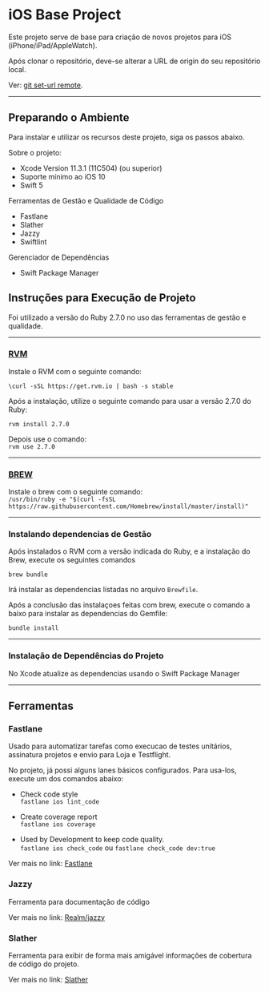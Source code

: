 # iOS Base Project

Este projeto serve de base para criação de novos projetos para iOS (iPhone/iPad/AppleWatch).

Após clonar o repositório, deve-se alterar a URL de origin do seu repositório local.

Ver:  [git set-url remote](https://git-scm.com/docs/git-remote#Documentation/git-remote.txt-emset-urlem).

---

## Preparando o Ambiente

Para instalar e utilizar os recursos deste projeto, siga os passos abaixo.

Sobre o projeto: <br>
- Xcode Version 11.3.1 (11C504) (ou superior)<br>
- Suporte mínimo ao iOS 10<br>
- Swift 5<br>

Ferramentas de Gestão e Qualidade de Código<br>
- Fastlane
- Slather
- Jazzy
- Swiftlint

Gerenciador de Dependências<br>
- Swift Package Manager

## Instruções para Execução de Projeto

Foi utilizado a versão do Ruby 2.7.0 no uso das ferramentas de gestão e qualidade.

---

### [RVM](https://rvm.io/)

Instale o RVM com o seguinte comando: <br>

```\curl -sSL https://get.rvm.io | bash -s stable```

Após a instalação, utilize o seguinte comando para usar a versão 2.7.0 do Ruby:

```rvm install 2.7.0```

Depois use o comando: <br>
```rvm use 2.7.0```

---

### [BREW](https://brew.sh/)

Instale o brew com o seguinte comando: <br>
```/usr/bin/ruby -e "$(curl -fsSL https://raw.githubusercontent.com/Homebrew/install/master/install)"```

---
### Instalando dependencias de Gestão

Após instalados o RVM com a versão indicada do Ruby, e a instalação do Brew, execute os seguintes comandos

```brew bundle```

Irá instalar as dependencias listadas no arquivo `Brewfile`.

Após a conclusão das instalaçoes feitas com brew, execute o comando a baixo para instalar as dependencias do Gemfile:

```bundle install```

---

### Instalação de Dependências do Projeto

No Xcode atualize as dependencias usando o Swift Package Manager

---

## Ferramentas

### Fastlane

Usado para automatizar tarefas como execucao de testes unitários, assinatura projetos e envio para Loja e Testflight.

No projeto, já possi alguns lanes básicos configurados. Para usa-los, execute um dos comandos abaixo:

- Check code style<br>
```fastlane ios lint_code```

- Create coverage report<br>
```fastlane ios coverage```

- Used by Development to keep code quality.<br>
```fastlane ios check_code``` ou ```fastlane check_code dev:true```

Ver mais no link: [Fastlane](https://fastlane.tools)

### Jazzy

Ferramenta para documentação de código

Ver mais no link: [Realm/jazzy](https://github.com/realm/jazzy)

### Slather

Ferramenta para exibir de forma mais amigável informações de cobertura de código do projeto.

Ver mais no link: [Slather](https://github.com/SlatherOrg/slather)